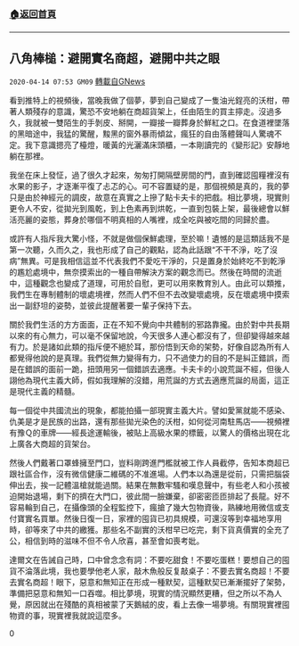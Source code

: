 ###  [:house:返回首頁](https://github.com/ourhimalayas/txt)
---

## 八角棒槌：避開實名商超，避開中共之眼
`2020-04-14 07:53 GM09` [轉載自GNews](https://gnews.org/zh-hant/172520/)

看到推特上的視頻後，當晚我做了個夢，夢到自己變成了一隻油光鋥亮的沃柑，帶著人類殘存的意識，驚恐不安地躺在商超貨架上，任由陌生的買主擰走。沒過多久，我就被一雙陌生的手剝皮、掰開，一瓣接一瓣葬身於鮮紅之口。在食道裡墜落的黑暗途中，我猛的驚醒，黢黑的窗外暴雨傾盆，瘋狂的自由落體聲叫人驚魂不定。我下意識摁亮了檯燈，暖黃的光灑滿床頭櫃，一本剛讀完的《變形記》安靜地躺在那裡。

我坐在床上發怔，過了很久才起來，匆匆打開隔壁房間的門，直到確認囤糧裡沒有水果的影子，才逐漸平復了忐忑的心。可不容置疑的是，那個視頻是真的，我的夢只是由於神經元的調皮，故意在真實之上摻了點卡夫卡的把戲。相比夢境，現實則更令人不安，從拋光到風乾，到上色素再到烘乾，一直到包裝上架，最後總會以鮮活亮麗的姿態，葬身於哪個不明真相的人嘴裡，成全吃與被吃間的同歸於盡。

或許有人指斥我大驚小怪，不就是做個保鮮處理，至於嘛！遺憾的是這類話我不是第一次聽，久而久之，我也形成了自己的觀點，認為此話跟“不干不淨，吃了沒病”無異。可是我相信這並不代表我們不愛吃干淨的，只是置身於始終吃不到乾淨的尷尬處境中，無奈摸索出的一種自帶解決方案的觀念而已。然後在時間的流逝中，這種觀念也變成了道理，可用於自慰，更可以用來教育別人。由此可以類推，我們生在專制體制的壞處境裡，然而人們不但不去改變壞處境，反在壞處境中摸索出一副舒坦的姿勢，並彼此提醒著要一輩子保持下去。

關於我們生活的方方面面，正在不知不覺向中共體制的邪路靠攏。由於對中共長期以來的有心無力，可以毫不保留地說，今天很多人連心都沒有了，但卻變得越來越有力。於是諸如此類的指斥便不絕於耳，那份悟到天命的架勢，好像自認為所有人都覺得他說的是真理。我們從無力變得有力，只不過使力的目的不是糾正錯誤，而是在錯誤的面前一跪，扭頭用另一個錯誤去適應。卡夫卡的小說荒誕不經，但後人詡他為現代主義大師，假如我理解的沒錯，用荒誕的方式去適應荒誕的局面，這正是現代主義的精髓。

每一個從中共國流出的現象，都能拍攝一部現實主義大片。譬如愛黨就能不感染、仇美是才是民族的出路，還有那些拋光染色的沃柑，如何從河南駐馬店——視頻裡有豫Ｑ的車牌——經長途運輸後，被貼上高級水果的標籤，以驚人的價格出現在北上廣各大商超的貨架台。

然後人們戴著口罩蜂擁至門口，豈料剛跨進門檻就被工作人員截停，告知本商超已跟社區合作，沒有微信健康二維碼的不准進場。人們本以為還是從前，只需把腦袋伸出去，挨一記體溫槍就能過關。結果在無數牢騷和嘆息聲中，有些老人和小孩被迫開始退場，剩下的擠在大門口，彼此間一臉嫌棄，卻密密匝匝排起了長龍。好不容易輪到自己，在攝像頭的全程監控下，瘋搶了幾大包物資後，熟練地用微信或支付寶實名買單。然後日復一日，家裡的囤貨已初具規模，可還沒等到幸福地享用時，卻等來了中共的繳獲。那些名不副實的沃柑早已吃完，剩下貨真價實的全充了公，相信到時的滋味不但不令人欣喜，甚至會如喪考妣。

達爾文在告誡自己時，口中曾念念有詞：不要吃甜食！不要吃蛋糕！要想自己的囤貨不淪落此境，我也要學他老人家，敲木魚般反复敲桌子：不要去實名商超！不要去實名商超！眼下，惡意和無知正在形成一種默契，這種默契已漸漸擺好了架勢，準備把惡意和無知一口吞噬。相比夢境，現實的情況顯然更糟，但之所以不為人覺，原因就出在殘酷的真相被蒙了天鵝絨的皮，看上去像一場夢境。有關現實裡囤物資的事，現實裡我就說這麼多。

0
